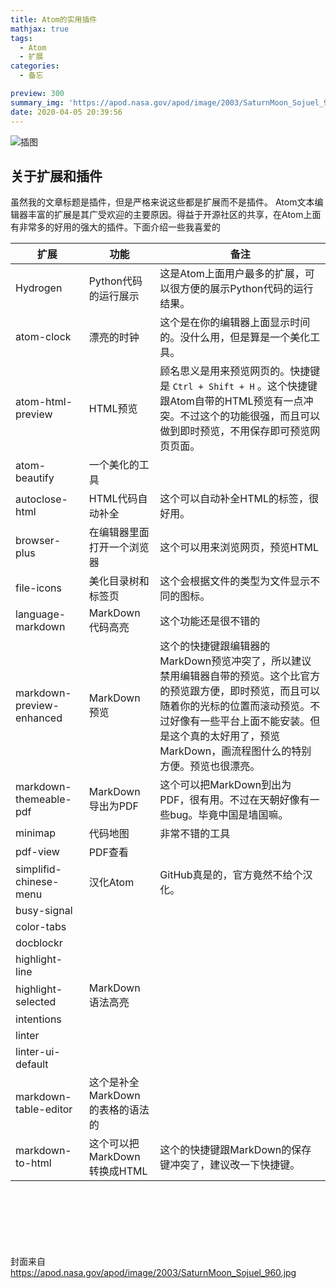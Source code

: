 ```yaml
---
title: Atom的实用插件
mathjax: true
tags:
  - Atom
  - 扩展
categories:
  - 备忘

preview: 300
summary_img: 'https://apod.nasa.gov/apod/image/2003/SaturnMoon_Sojuel_960.jpg'
date: 2020-04-05 20:39:56
---
```

![插图](https://www.nasa.gov/sites/default/files/thumbnails/image/phase01-gateway-2024_00003.jpg)

## 关于扩展和插件

虽然我的文章标题是插件，但是严格来说这些都是扩展而不是插件。
Atom文本编辑器丰富的扩展是其广受欢迎的主要原因。得益于开源社区的共享，在Atom上面有非常多的好用的强大的插件。下面介绍一些我喜爱的

| 扩展                      | 功能                             | 备注                                                                                                                                                                     |
| ------------------------- | -------------------------------- | ------------------------------------------------------------------------------------------------------------------------------------------------------------------------ |
| Hydrogen                  | Python代码的运行展示             | 这是Atom上面用户最多的扩展，可以很方便的展示Python代码的运行结果。                                                                                                       |
| atom-clock                | 漂亮的时钟                       | 这个是在你的编辑器上面显示时间的。没什么用，但是算是一个美化工具。                                                                                                       |
| atom-html-preview         | HTML预览                         | 顾名思义是用来预览网页的。快捷键是 ` Ctrl + Shift + H ` 。这个快捷键跟Atom自带的HTML预览有一点冲突。不过这个的功能很强，而且可以做到即时预览，不用保存即可预览网页页面。 |
| atom-beautify             | 一个美化的工具                   |                                                                                                                                                                          |
| autoclose-html            | HTML代码自动补全                 | 这个可以自动补全HTML的标签，很好用。                                                                                                                                     |
| browser-plus              | 在编辑器里面打开一个浏览器       | 这个可以用来浏览网页，预览HTML                                                                                                                                           |
| file-icons                | 美化目录树和标签页               | 这个会根据文件的类型为文件显示不同的图标。                                                                                                                               |
| language-markdown         | MarkDown代码高亮                 | 这个功能还是很不错的                                                                                                                                                     |
| markdown-preview-enhanced | MarkDown预览                     | 这个的快捷键跟编辑器的MarkDown预览冲突了，所以建议禁用编辑器自带的预览。这个比官方的预览跟方便，即时预览，而且可以随着你的光标的位置而滚动预览。不过好像有一些平台上面不能安装。但是这个真的太好用了，预览MarkDown，画流程图什么的特别方便。预览也很漂亮。                         |
| markdown-themeable-pdf    | MarkDown导出为PDF                | 这个可以把MarkDown到出为PDF，很有用。不过在天朝好像有一些bug。毕竟中国是墙国嘛。                                                                                         |
| minimap                   | 代码地图                         | 非常不错的工具                                                                                                                                                           |
| pdf-view                  | PDF查看                          |                                                                                                                                                                          |
| simplifid-chinese-menu    | 汉化Atom                         | GitHub真是的，官方竟然不给个汉化。                                                                                                                                       |
| busy-signal               |                                  |                                                                                                                                                                          |
| color-tabs                |                                  |                                                                                                                                                                          |
| docblockr                 |                                  |                                                                                                                                                                          |
| highlight-line            |                                  |                                                                                                                                                                          |
| highlight-selected        |                                 MarkDown语法高亮 |                                                                                                                                                                          |
| intentions                |                                  |                                                                                                                                                                          |
| linter                    |                                  |                                                                                                                                                                          |
| linter-ui-default         |                                  |                                                                                                                                                                          |
| markdown-table-editor     | 这个是补全MarkDown的表格的语法的 |                                                                                                                                                                          |
|                    markdown-to-html       |                                 这个可以把MarkDown转换成HTML |                                   这个的快捷键跟MarkDown的保存键冲突了，建议改一下快捷键。                                                                                                                                       |




















<br><br><br><br><br><br>
封面来自 https://apod.nasa.gov/apod/image/2003/SaturnMoon_Sojuel_960.jpg

